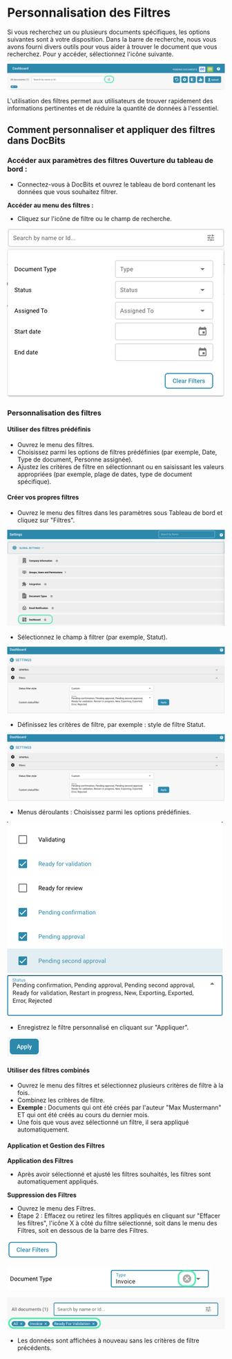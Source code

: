 # Personnalisation des Filtres

Si vous recherchez un ou plusieurs documents spécifiques, les options suivantes sont à votre disposition. Dans la barre de recherche, nous vous avons fourni divers outils pour vous aider à trouver le document que vous recherchez. Pour y accéder, sélectionnez l'icône suivante.

![](https://raw.githubusercontent.com/Fellow-Consulting-AG/docbits/refs/heads/main/readme/.gitbook/assets/customizing_filters_1.png)

L'utilisation des filtres permet aux utilisateurs de trouver rapidement des informations pertinentes et de réduire la quantité de données à l'essentiel.

## Comment personnaliser et appliquer des filtres dans DocBits

### Accéder aux paramètres des filtres Ouverture du tableau de bord :

* Connectez-vous à DocBits et ouvrez le tableau de bord contenant les données que vous souhaitez filtrer.

**Accéder au menu des filtres :**

* Cliquez sur l'icône de filtre ou le champ de recherche.

![](https://raw.githubusercontent.com/Fellow-Consulting-AG/docbits/refs/heads/main/readme/.gitbook/assets/customizing_filters_2.png)

### Personnalisation des filtres

#### **Utiliser des filtres prédéfinis**

* Ouvrez le menu des filtres.
* Choisissez parmi les options de filtres prédéfinies (par exemple, Date, Type de document, Personne assignée).
* Ajustez les critères de filtre en sélectionnant ou en saisissant les valeurs appropriées (par exemple, plage de dates, type de document spécifique).

#### **Créer vos propres filtres**

* Ouvrez le menu des filtres dans les paramètres sous Tableau de bord et cliquez sur "Filtres".

![](https://raw.githubusercontent.com/Fellow-Consulting-AG/docbits/refs/heads/main/readme/.gitbook/assets/customizing_filters_3.png)

* Sélectionnez le champ à filtrer (par exemple, Statut).

![](https://raw.githubusercontent.com/Fellow-Consulting-AG/docbits/refs/heads/main/readme/.gitbook/assets/customizing_filters_4.png)

* Définissez les critères de filtre, par exemple : style de filtre Statut.

![](https://raw.githubusercontent.com/Fellow-Consulting-AG/docbits/refs/heads/main/readme/.gitbook/assets/customizing_filters_4.png)

* Menus déroulants : Choisissez parmi les options prédéfinies.

![](https://raw.githubusercontent.com/Fellow-Consulting-AG/docbits/refs/heads/main/readme/.gitbook/assets/customizing_filters_6.png)

* Enregistrez le filtre personnalisé en cliquant sur "Appliquer".

![](https://raw.githubusercontent.com/Fellow-Consulting-AG/docbits/refs/heads/main/readme/.gitbook/assets/customizing_filters_7.png)

#### **Utiliser des filtres combinés**

* Ouvrez le menu des filtres et sélectionnez plusieurs critères de filtre à la fois.
* Combinez les critères de filtre.
* **Exemple :** Documents qui ont été créés par l'auteur "Max Mustermann" ET qui ont été créés au cours du dernier mois.
* Une fois que vous avez sélectionné un filtre, il sera appliqué automatiquement.

#### **Application et Gestion des Filtres**

**Application des Filtres**

* Après avoir sélectionné et ajusté les filtres souhaités, les filtres sont automatiquement appliqués.

**Suppression des Filtres**

* Ouvrez le menu des Filtres.
* Étape 2 : Effacez ou retirez les filtres appliqués en cliquant sur "Effacer les filtres", l'icône X à côté du filtre sélectionné, soit dans le menu des Filtres, soit en dessous de la barre des Filtres.

![](https://raw.githubusercontent.com/Fellow-Consulting-AG/docbits/refs/heads/main/readme/.gitbook/assets/customizing_filters_8.png)

![](https://raw.githubusercontent.com/Fellow-Consulting-AG/docbits/refs/heads/main/readme/.gitbook/assets/customizing_filters_9.png)

![](https://raw.githubusercontent.com/Fellow-Consulting-AG/docbits/refs/heads/main/readme/.gitbook/assets/customizing_filters_10.png)

* Les données sont affichées à nouveau sans les critères de filtre précédents.

